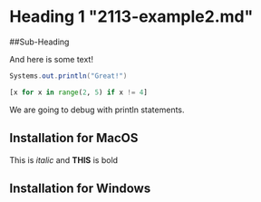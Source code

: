 # Heading 1 "2113-example2.md"

##Sub-Heading

And here is some text!

```java
Systems.out.println("Great!")
```
  
```python
[x for x in range(2, 5) if x != 4]
```

We are going to debug with println statements.

## Installation for MacOS
This is *italic* and **THIS** is bold

## Installation for Windows
